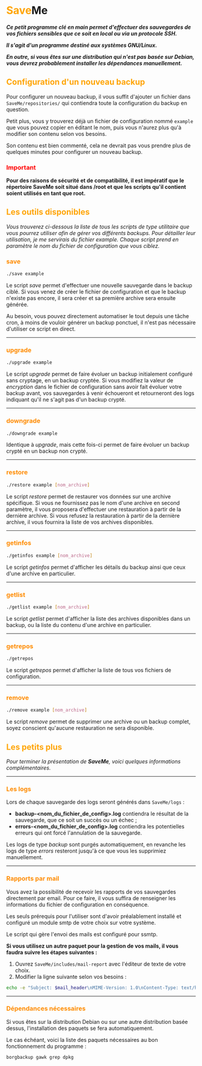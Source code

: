 # <font color="orange">Save</font>Me

***Ce petit programme clé en main permet d'effectuer des sauvegardes de vos fichiers sensibles que ce soit en local 
ou via un protocole SSH.***

***Il s'agit d'un programme destiné aux systèmes GNU/Linux.***

***En outre, si vous êtes sur une distribution qui n'est pas basée sur Debian, vous devrez probablement installer les dépendances manuellement.***

## <font color="orange">Configuration d'un nouveau backup</font>
Pour configurer un nouveau backup, il vous suffit d'ajouter un fichier dans `SaveMe/repositories/` 
qui contiendra toute la configuration du backup en question.

Petit plus, vous y trouverez déjà un fichier de configuration nommé `example` que vous pouvez copier en éditant le nom, 
puis vous n'aurez plus qu'à modifier son contenu selon vos besoins.

Son contenu est bien commenté, cela ne devrait pas vous prendre plus de quelques minutes pour configurer un nouveau backup.

### <font color="red">Important</font>
**Pour des raisons de sécurité et de compatibilité, il est impératif que le répertoire SaveMe
soit situé dans /root et que les scripts qu'il contient soient utilisés en tant que root.**

## <font color="orange">Les outils disponibles</font>
*Vous trouverez ci-dessous la liste de tous les scripts de type utilitaire que vous pourrez utiliser afin de gérer vos différents backups. 
Pour détailler leur utilisation, je me servirais du fichier example.
Chaque script prend en paramètre le nom du fichier de configuration que vous ciblez.*

### <font color="darkorange">save</font>
```Bash
./save example
```
Le script *save* permet d'effectuer une nouvelle sauvegarde dans le backup ciblé.
Si vous venez de créer le fichier de configuration et que le backup n'existe pas encore, 
il sera créer et sa première archive sera ensuite générée.

Au besoin, vous pouvez directement automatiser le tout depuis une tâche cron, 
à moins de vouloir générer un backup ponctuel, il n'est pas nécessaire d'utiliser ce script en direct.
***

### <font color="darkorange">upgrade</font>
```Bash
./upgrade example 
```
Le script *upgrade* permet de faire évoluer un backup initialement configuré sans cryptage, en un backup cryptée.
Si vous modifiez la valeur de *encryption* dans le fichier de configuration sans avoir fait évoluer votre backup avant,
vos sauvegardes à venir échoueront et retourneront des logs indiquant qu'il ne s'agit pas d'un backup crypté.
***

### <font color="darkorange">downgrade</font>
```Bash
./downgrade example 
```
Identique à *upgrade*, mais cette fois-ci permet de faire évoluer un backup crypté en un backup non crypté.
***

### <font color="darkorange">restore</font>
```Bash
./restore example [nom_archive]
```
Le script *restore* permet de restaurer vos données sur une archive spécifique.
Si vous ne fournissez pas le nom d'une archive en second paramètre, il vous proposera d'effectuer une restauration à partir de la dernière archive.
Si vous refusez la restauration à partir de la dernière archive, il vous fournira la liste de vos archives disponibles.
***

### <font color="darkorange">getinfos</font>
```Bash
./getinfos example [nom_archive]
```
Le script *getinfos* permet d'afficher les détails du backup ainsi que ceux d'une archive en particulier.
***

### <font color="darkorange">getlist</font>
```Bash
./getlist example [nom_archive]
```
Le script *getlist* permet d'afficher la liste des archives disponibles dans un backup, ou la liste du contenu d'une archive en particulier.
***

### <font color="darkorange">getrepos</font>
```Bash
./getrepos
```
Le script *getrepos* permet d'afficher la liste de tous vos fichiers de configuration.
***

### <font color="darkorange">remove</font>
```Bash
./remove example [nom_archive]
```
Le script *remove* permet de supprimer une archive ou un backup complet, soyez conscient qu'aucune restauration ne sera disponible.

## <font color="orange">Les petits plus</font>
*Pour terminer la présentation de **SaveMe**, voici quelques informations complémentaires.*
***

### <font color="darkorange">Les logs</font>
Lors de chaque sauvegarde des logs seront générés dans `SaveMe/logs` :
- **backup-<nom_du_fichier_de_config>.log** contiendra le résultat de la sauvegarde, que ce soit un succès ou un échec ;
- **errors-<nom_du_fichier_de_config>.log** contiendra les potentielles erreurs qui ont forcé l'annulation de la sauvegarde.

Les logs de type *backup* sont purgés automatiquement, en revanche les logs de type *errors* resteront jusqu'à ce que vous les supprimiez manuellement.
***

### <font color="darkorange">Rapports par mail</font>
Vous avez la possibilité de recevoir les rapports de vos sauvegardes directement par email.
Pour ce faire, il vous suffira de renseigner les informations du fichier de configuration en conséquence.

Les seuls prérequis pour l'utiliser sont d'avoir préalablement installé et configuré un module smtp de votre choix sur votre système.

Le script qui gère l'envoi des mails est configuré pour ssmtp.

**Si vous utilisez un autre paquet pour la gestion de vos mails, il vous faudra suivre les étapes suivantes :**
1. Ouvrez `SaveMe/includes/mail-report` avec l'éditeur de texte de votre choix.
2. Modifier la ligne suivante selon vos besoins :

```Bash
echo -e "Subject: $mail_header\nMIME-Version: 1.0\nContent-Type: text/html\n\n$mail_content" | /usr/lib/sendmail "$mailto"
```
***

### <font color="darkorange">Dépendances nécessaires</font>
Si vous êtes sur la distribution Debian ou sur une autre distribution basée dessus, l'installation des paquets se fera automatiquement.

Le cas échéant, voici la liste des paquets nécessaires au bon fonctionnement du programme :
```Bash
borgbackup gawk grep dpkg
```